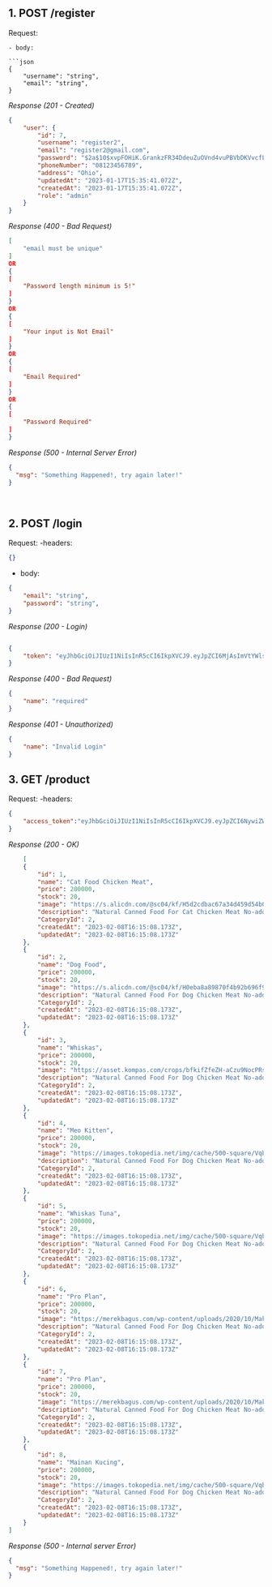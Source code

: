## 1. POST /register
Request:
```
- body:

```json
{
    "username": "string",
    "email": "string",
}
```

_Response (201 - Created)_

```json
{
    "user": {
        "id": 7,
        "username": "register2",
        "email": "register2@gmail.com",
        "password": "$2a$10$xvpFOHiK.GrankzFR34DdeuZuOVnd4vuPBVbDKVvcfLqLTD7Z/s.m",
        "phoneNumber": "08123456789",
        "address": "Ohio",
        "updatedAt": "2023-01-17T15:35:41.072Z",
        "createdAt": "2023-01-17T15:35:41.072Z",
        "role": "admin"
    }
}
```

_Response (400 - Bad Request)_

```json
[
    "email must be unique"
]
OR
{
[
    "Password length minimum is 5!"
]
}
OR
{
[
    "Your input is Not Email"
]
}
OR
{
[
    "Email Required"
]
}
OR
{
[
    "Password Required"
]
}
```


_Response (500 - Internal Server Error)_

```json
{
  "msg": "Something Happened!, try again later!"
}
```

&nbsp;

## 2. POST /login

Request:
-headers:
```json
{}
```
- body:

```json
{
    "email": "string",
    "password": "string",
}
```

_Response (200 - Login)_

```json

{
    "token": "eyJhbGciOiJIUzI1NiIsInR5cCI6IkpXVCJ9.eyJpZCI6MjAsImVtYWlsIjoiY2FrcmExQGdtYWlsLmNvbSIsImlhdCI6MTY3NTg4OTc2M30.bK1J6p-m9sXwmroMyZNK5AQv_HNrcSm4TnD8C13dKzI"
}
```

_Response (400 - Bad Request)_

```json
{
    "name": "required"
}
```
_Response (401 - Unauthorized)_

```json
{
    "name": "Invalid Login"
}

```

## 3. GET /product
Request:
-headers:
```json
{
    "access_token":"eyJhbGciOiJIUzI1NiIsInR5cCI6IkpXVCJ9.eyJpZCI6NywiZW1haWwiOiJyZWdpc3RlcjVAZ21haWwuY29tIiwiaWF0IjoxNjc0OTA5NjQ5fQ.Ywjp9xqPt24sfH_Pa1C4c7Mg5K_3EsM24uD3Z-iu1jA"
}
```

_Response (200 - OK)_

```json
    [
    {
        "id": 1,
        "name": "Cat Food Chicken Meat",
        "price": 200000,
        "stock": 20,
        "image": "https://s.alicdn.com/@sc04/kf/H5d2cdbac67a34d459d54b015322ed64dM.jpg_300x300.jpg",
        "description": "Natural Canned Food For Cat Chicken Meat No-additive Wet Cat Food Pet Treats Pet Snacks Manufacturers",
        "CategoryId": 2,
        "createdAt": "2023-02-08T16:15:08.173Z",
        "updatedAt": "2023-02-08T16:15:08.173Z"
    },
    {
        "id": 2,
        "name": "Dog Food",
        "price": 200000,
        "stock": 20,
        "image": "https://s.alicdn.com/@sc04/kf/H0eba8a89870f4b92b696f9b9dcc6fd62e.jpg_300x300.jpg",
        "description": "Natural Canned Food For Dog Chicken Meat No-additive Wet Cat Food Pet Treats Pet Snacks Manufacturers",
        "CategoryId": 2,
        "createdAt": "2023-02-08T16:15:08.173Z",
        "updatedAt": "2023-02-08T16:15:08.173Z"
    },
    {
        "id": 3,
        "name": "Whiskas",
        "price": 200000,
        "stock": 20,
        "image": "https://asset.kompas.com/crops/bfkifZfeZH-aCzu9NocPRsnFjPg=/19x12:5634x3756/750x500/data/photo/2021/12/04/61ab16185f7b8.jpg",
        "description": "Natural Canned Food For Dog Chicken Meat No-additive Wet Cat Food Pet Treats Pet Snacks Manufacturers",
        "CategoryId": 2,
        "createdAt": "2023-02-08T16:15:08.173Z",
        "updatedAt": "2023-02-08T16:15:08.173Z"
    },
    {
        "id": 4,
        "name": "Meo Kitten",
        "price": 200000,
        "stock": 20,
        "image": "https://images.tokopedia.net/img/cache/500-square/VqbcmM/2020/11/17/bf5ba0c5-d09a-4c0d-a2b3-25e620b376ac.jpg",
        "description": "Natural Canned Food For Dog Chicken Meat No-additive Wet Cat Food Pet Treats Pet Snacks Manufacturers",
        "CategoryId": 2,
        "createdAt": "2023-02-08T16:15:08.173Z",
        "updatedAt": "2023-02-08T16:15:08.173Z"
    },
    {
        "id": 5,
        "name": "Whiskas Tuna",
        "price": 200000,
        "stock": 20,
        "image": "https://images.tokopedia.net/img/cache/500-square/VqbcmM/2020/11/17/bf5ba0c5-d09a-4c0d-a2b3-25e620b376ac.jpg",
        "description": "Natural Canned Food For Dog Chicken Meat No-additive Wet Cat Food Pet Treats Pet Snacks Manufacturers",
        "CategoryId": 2,
        "createdAt": "2023-02-08T16:15:08.173Z",
        "updatedAt": "2023-02-08T16:15:08.173Z"
    },
    {
        "id": 6,
        "name": "Pro Plan",
        "price": 200000,
        "stock": 20,
        "image": "https://merekbagus.com/wp-content/uploads/2020/10/Makanan-Kucing-Yang-Bagus.jpg",
        "description": "Natural Canned Food For Dog Chicken Meat No-additive Wet Cat Food Pet Treats Pet Snacks Manufacturers",
        "CategoryId": 2,
        "createdAt": "2023-02-08T16:15:08.173Z",
        "updatedAt": "2023-02-08T16:15:08.173Z"
    },
    {
        "id": 7,
        "name": "Pro Plan",
        "price": 200000,
        "stock": 20,
        "image": "https://merekbagus.com/wp-content/uploads/2020/10/Makanan-Kucing-Yang-Bagus.jpg",
        "description": "Natural Canned Food For Dog Chicken Meat No-additive Wet Cat Food Pet Treats Pet Snacks Manufacturers",
        "CategoryId": 2,
        "createdAt": "2023-02-08T16:15:08.173Z",
        "updatedAt": "2023-02-08T16:15:08.173Z"
    },
    {
        "id": 8,
        "name": "Mainan Kucing",
        "price": 200000,
        "stock": 20,
        "image": "https://images.tokopedia.net/img/cache/500-square/VqbcmM/2020/8/25/d51eaa47-7604-482d-b3ba-0e9846b1a506.jpg",
        "description": "Natural Canned Food For Dog Chicken Meat No-additive Wet Cat Food Pet Treats Pet Snacks Manufacturers",
        "CategoryId": 2,
        "createdAt": "2023-02-08T16:15:08.173Z",
        "updatedAt": "2023-02-08T16:15:08.173Z"
    }
]
```

_Response (500 - Internal server Error)_

```json
{
  "msg": "Something Happened!, try again later!"
}
```

&nbsp;